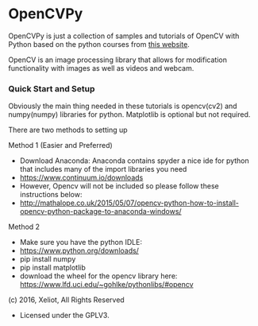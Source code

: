 # OpenCVPy
OpenCVPy is just a collection of samples and tutorials of OpenCV with Python based on the python courses from [this website](https://pythonprogramming.net/loading-images-python-opencv-tutorial/).

OpenCV is an image processing library that allows for modification functionality with images as well as videos and webcam.

### Quick Start and Setup

Obviously the main thing needed in these tutorials is opencv(cv2) and numpy(numpy) libraries for python.
Matplotlib is optional but not required.

There are two methods to setting up

Method 1 (Easier and Preferred)
- Download Anaconda: Anaconda contains spyder a nice ide for python that includes many of the import libraries you need
- https://www.continuum.io/downloads
- However, Opencv will not be included so please follow these instructions below:
- http://mathalope.co.uk/2015/05/07/opencv-python-how-to-install-opencv-python-package-to-anaconda-windows/

Method 2
- Make sure you have the python IDLE:
- https://www.python.org/downloads/
- pip install numpy
- pip install matplotlib
- download the wheel for the opencv library here: https://www.lfd.uci.edu/~gohlke/pythonlibs/#opencv

(c) 2016, Xeliot, All Rights Reserved
- Licensed under the GPLV3.
